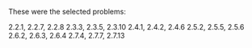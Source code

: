 These were the selected problems:

2.2.1, 2.2.7, 2.2.8
2.3.3, 2.3.5, 2.3.10
2.4.1, 2.4.2, 2.4.6
2.5.2, 2.5.5, 2.5.6
2.6.2, 2.6.3, 2.6.4
2.7.4, 2.7.7, 2.7.13